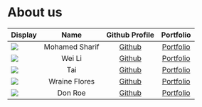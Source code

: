# About us

Display | Name | Github Profile | Portfolio
--------|:----:|:--------------:|:---------:
![](https://via.placeholder.com/100.png?text=Photo) | Mohamed Sharif | [Github](https://github.com/shxr3f) | [Portfolio](docs/team/johndoe.md)
![](https://via.placeholder.com/100.png?text=Photo) | Wei Li | [Github](https://github.com/tanweili) | [Portfolio](docs/team/johndoe.md)
![](https://via.placeholder.com/100.png?text=Photo) | Tai | [Github](https://github.com/) | [Portfolio](docs/team/johndoe.md)
![](https://via.placeholder.com/100.png?text=Photo) | Wraine Flores | [Github](https://github.com/wraineflores) | [Portfolio](https://github.com/wraineflores/tp/blob/master/docs/AboutUs.md)
![](https://via.placeholder.com/100.png?text=Photo) | Don Roe | [Github](https://github.com/) | [Portfolio](docs/team/johndoe.md)
